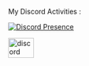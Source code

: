
My Discord Activities :

[![Discord Presence](https://lanyard.cnrad.dev/api/644892716953632768?theme=light&showDisplayName=true&hideDecoration=true&borderRadius=15px)](https://discord.com/users/644892716953632768)

<div align="left">
  <a href="https://discord.com/users/644892716953632768" target="_blank">
    <img src="https://raw.githubusercontent.com/maurodesouza/profile-readme-generator/master/src/assets/icons/social/discord/default.svg" width="52" height="40" alt="discord logo"  />
  </a>
</div>
